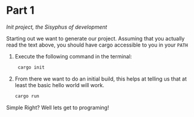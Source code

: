 # Part 1
_Init project, the Sisyphus of development_

Starting out we want to generate our project. Assuming that you actually read the text above, you should have cargo accessible to you in your `PATH`

1. Execute the following command in the terminal:

   ```bash
    cargo init
   ```

2. From there we want to do an initial build, this helps at telling us that at least the basic hello world will work.

   ```Bash
   cargo run
   ```

Simple Right? Well lets get to programing!